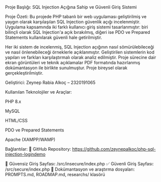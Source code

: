 Proje Başlığı:
SQL Injection Açığına Sahip ve Güvenli Giriş Sistemi

Proje Özeti:
Bu projede PHP tabanlı bir web uygulaması geliştirilmiş ve yaygın olarak karşılaşılan SQL Injection güvenlik açığı incelenmiştir. Uygulama kapsamında iki farklı kullanıcı giriş sistemi tasarlanmıştır: biri bilinçli olarak SQL Injection'a açık bırakılmış, diğeri ise PDO ve Prepared Statements kullanılarak güvenli hale getirilmiştir.

Her iki sistem de incelenmiş, SQL Injection açığının nasıl sömürülebileceği ve nasıl önlenebileceği örneklerle açıklanmıştır. Geliştirilen sistemlerin kod yapıları ve farkları karşılaştırmalı olarak analiz edilmiştir. Proje sürecine dair ekran görüntüleri ve teknik açıklamalar PDF formatında hazırlanmış dokümantasyon ile birlikte sunulmuştur. Proje bireysel olarak gerçekleştirilmiştir.

Geliştirici:
Zeynep Rabia Alkoç – 2320191065

Kullanılan Teknolojiler ve Araçlar:

PHP 8.x

MySQL

HTML/CSS

PDO ve Prepared Statements

Apache (XAMPP/WAMP)

Bağlantılar:
🔗 GitHub Repository: https://github.com/zeynepalkoc/php-sql-injection-logindemo

🔐 Güvensiz Giriş Sayfası: /src/insecure/index.php
✅ Güvenli Giriş Sayfası: /src/secure/index.php
📄 Dokümantasyon ve araştırma dosyaları: PROMPTS.md, ROADMAP.md, researchs/ klasörü

